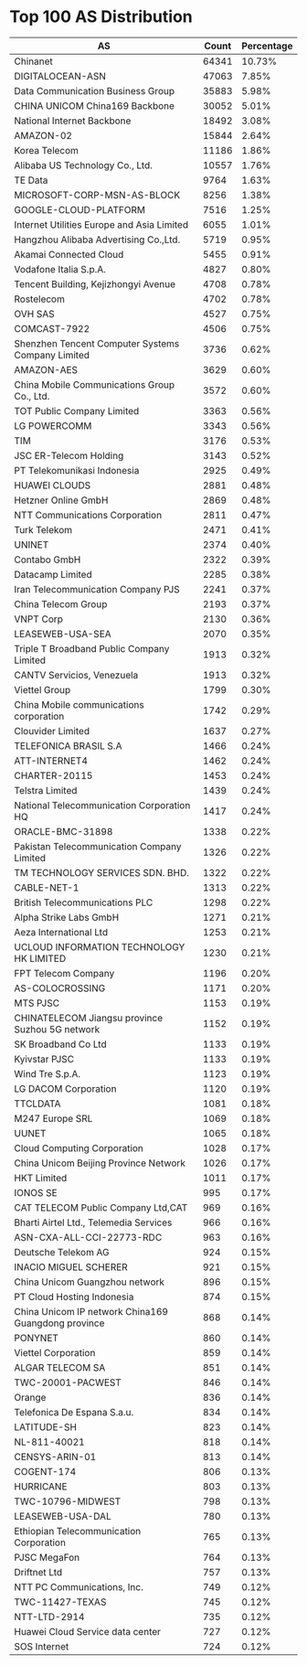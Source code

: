 # Top 100 AS Distribution
| AS | Count | Percentage |
|----|----|----|
| Chinanet | 64341 | 10.73% |
| DIGITALOCEAN-ASN | 47063 | 7.85% |
| Data Communication Business Group | 35883 | 5.98% |
| CHINA UNICOM China169 Backbone | 30052 | 5.01% |
| National Internet Backbone | 18492 | 3.08% |
| AMAZON-02 | 15844 | 2.64% |
| Korea Telecom | 11186 | 1.86% |
| Alibaba US Technology Co., Ltd. | 10557 | 1.76% |
| TE Data | 9764 | 1.63% |
| MICROSOFT-CORP-MSN-AS-BLOCK | 8256 | 1.38% |
| GOOGLE-CLOUD-PLATFORM | 7516 | 1.25% |
| Internet Utilities Europe and Asia Limited | 6055 | 1.01% |
| Hangzhou Alibaba Advertising Co.,Ltd. | 5719 | 0.95% |
| Akamai Connected Cloud | 5455 | 0.91% |
| Vodafone Italia S.p.A. | 4827 | 0.80% |
| Tencent Building, Kejizhongyi Avenue | 4708 | 0.78% |
| Rostelecom | 4702 | 0.78% |
| OVH SAS | 4527 | 0.75% |
| COMCAST-7922 | 4506 | 0.75% |
| Shenzhen Tencent Computer Systems Company Limited | 3736 | 0.62% |
| AMAZON-AES | 3629 | 0.60% |
| China Mobile Communications Group Co., Ltd. | 3572 | 0.60% |
| TOT Public Company Limited | 3363 | 0.56% |
| LG POWERCOMM | 3343 | 0.56% |
| TIM | 3176 | 0.53% |
| JSC ER-Telecom Holding | 3143 | 0.52% |
| PT Telekomunikasi Indonesia | 2925 | 0.49% |
| HUAWEI CLOUDS | 2881 | 0.48% |
| Hetzner Online GmbH | 2869 | 0.48% |
| NTT Communications Corporation | 2811 | 0.47% |
| Turk Telekom | 2471 | 0.41% |
| UNINET | 2374 | 0.40% |
| Contabo GmbH | 2322 | 0.39% |
| Datacamp Limited | 2285 | 0.38% |
| Iran Telecommunication Company PJS | 2241 | 0.37% |
| China Telecom Group | 2193 | 0.37% |
| VNPT Corp | 2130 | 0.36% |
| LEASEWEB-USA-SEA | 2070 | 0.35% |
| Triple T Broadband Public Company Limited | 1913 | 0.32% |
| CANTV Servicios, Venezuela | 1913 | 0.32% |
| Viettel Group | 1799 | 0.30% |
| China Mobile communications corporation | 1742 | 0.29% |
| Clouvider Limited | 1637 | 0.27% |
| TELEFONICA BRASIL S.A | 1466 | 0.24% |
| ATT-INTERNET4 | 1462 | 0.24% |
| CHARTER-20115 | 1453 | 0.24% |
| Telstra Limited | 1439 | 0.24% |
| National Telecommunication Corporation HQ | 1417 | 0.24% |
| ORACLE-BMC-31898 | 1338 | 0.22% |
| Pakistan Telecommunication Company Limited | 1326 | 0.22% |
| TM TECHNOLOGY SERVICES SDN. BHD. | 1322 | 0.22% |
| CABLE-NET-1 | 1313 | 0.22% |
| British Telecommunications PLC | 1298 | 0.22% |
| Alpha Strike Labs GmbH | 1271 | 0.21% |
| Aeza International Ltd | 1253 | 0.21% |
| UCLOUD INFORMATION TECHNOLOGY HK LIMITED | 1230 | 0.21% |
| FPT Telecom Company | 1196 | 0.20% |
| AS-COLOCROSSING | 1171 | 0.20% |
| MTS PJSC | 1153 | 0.19% |
| CHINATELECOM Jiangsu province Suzhou 5G network | 1152 | 0.19% |
| SK Broadband Co Ltd | 1133 | 0.19% |
| Kyivstar PJSC | 1133 | 0.19% |
| Wind Tre S.p.A. | 1123 | 0.19% |
| LG DACOM Corporation | 1120 | 0.19% |
| TTCLDATA | 1081 | 0.18% |
| M247 Europe SRL | 1069 | 0.18% |
| UUNET | 1065 | 0.18% |
| Cloud Computing Corporation | 1028 | 0.17% |
| China Unicom Beijing Province Network | 1026 | 0.17% |
| HKT Limited | 1011 | 0.17% |
| IONOS SE | 995 | 0.17% |
| CAT TELECOM Public Company Ltd,CAT | 969 | 0.16% |
| Bharti Airtel Ltd., Telemedia Services | 966 | 0.16% |
| ASN-CXA-ALL-CCI-22773-RDC | 963 | 0.16% |
| Deutsche Telekom AG | 924 | 0.15% |
| INACIO MIGUEL SCHERER | 921 | 0.15% |
| China Unicom Guangzhou network | 896 | 0.15% |
| PT Cloud Hosting Indonesia | 874 | 0.15% |
| China Unicom IP network China169 Guangdong province | 868 | 0.14% |
| PONYNET | 860 | 0.14% |
| Viettel Corporation | 859 | 0.14% |
| ALGAR TELECOM SA | 851 | 0.14% |
| TWC-20001-PACWEST | 846 | 0.14% |
| Orange | 836 | 0.14% |
| Telefonica De Espana S.a.u. | 834 | 0.14% |
| LATITUDE-SH | 823 | 0.14% |
| NL-811-40021 | 818 | 0.14% |
| CENSYS-ARIN-01 | 813 | 0.14% |
| COGENT-174 | 806 | 0.13% |
| HURRICANE | 803 | 0.13% |
| TWC-10796-MIDWEST | 798 | 0.13% |
| LEASEWEB-USA-DAL | 780 | 0.13% |
| Ethiopian Telecommunication Corporation | 765 | 0.13% |
| PJSC MegaFon | 764 | 0.13% |
| Driftnet Ltd | 757 | 0.13% |
| NTT PC Communications, Inc. | 749 | 0.12% |
| TWC-11427-TEXAS | 745 | 0.12% |
| NTT-LTD-2914 | 735 | 0.12% |
| Huawei Cloud Service data center | 727 | 0.12% |
| SOS Internet | 724 | 0.12% |
